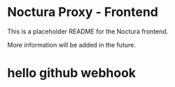 # Noctura Proxy - Frontend

This is a placeholder README for the Noctura frontend.

More information will be added in the future.

# hello github webhook